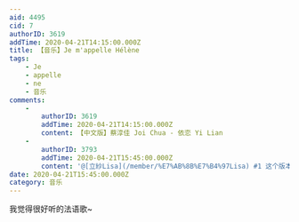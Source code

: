 ```yaml
---
aid: 4495
cid: 7
authorID: 3619
addTime: 2020-04-21T14:15:00.000Z
title: 【音乐】Je m'appelle Hélène
tags:
    - Je
    - appelle
    - ne
    - 音乐
comments:
    -
        authorID: 3619
        addTime: 2020-04-21T14:15:00.000Z
        content: 【中文版】蔡淳佳 Joi Chua - 依恋 Yi Lian
    -
        authorID: 3793
        addTime: 2020-04-21T15:45:00.000Z
        content: '@[立紗Lisa](/member/%E7%AB%8B%E7%B4%97Lisa) #1 这个版本第一次听到。'
date: 2020-04-21T15:45:00.000Z
category: 音乐
---
```


我觉得很好听的法语歌~
